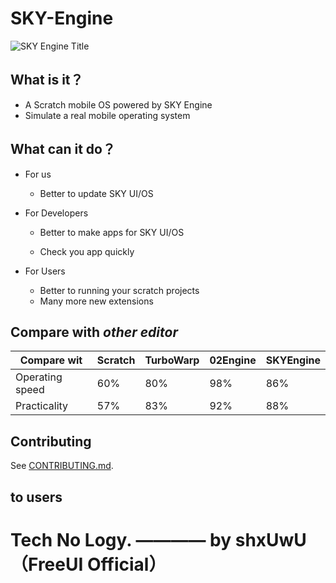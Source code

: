 # SKY-Engine

![SKY Engine Title](/SKYEngineTitle.png)

## **What is it？**

*   A Scratch mobile OS powered by SKY Engine
*   Simulate a real mobile operating system

## **What can it do？**
*    For us
     * Better to update SKY UI/OS
*    For Developers

     * Better to make apps for SKY UI/OS
     
     * Check you app quickly
     
*    For Users
     * Better to running your scratch projects
     * Many more new extensions

 ## Compare with *other editor*

|Compare wit|Scratch|TurboWarp|02Engine|SKYEngine|
|-----------|-----------|-----------|-----------|-----------|
|Operating speed|60%|80%|98%|86%|
|Practicality|57%|83%|92%|88%|

## Contributing

See [CONTRIBUTING.md](CONTRIBUTING.md).

## to users

# Tech No Logy.  ———— by shxUwU（FreeUI Official）
